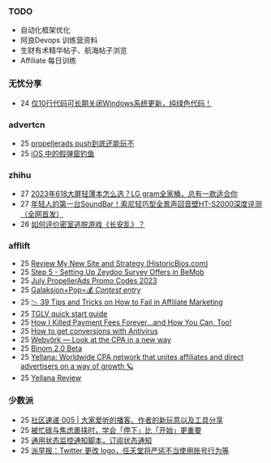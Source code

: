 ### TODO
-  自动化框架优化
-  阿良Devops 训练营资料
-  生财有术精华帖子、航海帖子浏览
-  Affiliate 每日训练

### 无忧分享
<!-- ruyo:START -->
-  24 [仅10行代码可长期关闭Windows系统更新，纯绿色代码！](https://51.ruyo.net/18440.html)<!-- ruyo:END -->

### advertcn
<!-- advertcn:START -->
-  25 [propellerads push到底还能玩不](https://www.advertcn.com/forum.php?mod=viewthread&tid=111337)
-  25 [iOS 中的假弹窗钓鱼](https://www.advertcn.com/forum.php?mod=viewthread&tid=111330)<!-- advertcn:END -->

### zhihu
<!-- zhihu:START -->
-  27 [2023年618大屏轻薄本怎么选？LG gram全家桶，总有一款适合你](http://zhuanlan.zhihu.com/p/632641888?utm_campaign=rss&utm_medium=rss&utm_source=rss&utm_content=title)
-  27 [年轻人的第一台SoundBar！索尼轻巧型全景声回音壁HT-S2000深度评测（全网首发）](http://zhuanlan.zhihu.com/p/630990296?utm_campaign=rss&utm_medium=rss&utm_source=rss&utm_content=title)
-  26 [如何评价密室逃脱游戏《长安乱》？](http://www.zhihu.com/question/563950552/answer/3045961312?utm_campaign=rss&utm_medium=rss&utm_source=rss&utm_content=title)<!-- zhihu:END -->

### afflift
<!-- afflift:START -->
-  25 [Review My New Site and Strategy &lpar;HistoricBios.com&rpar;](https://afflift.com/f/threads/review-my-new-site-and-strategy-historicbios-com.9378/)
-  25 [Step 5 - Setting Up Zeydoo Survey Offers in BeMob](https://afflift.com/f/threads/step-5-setting-up-zeydoo-survey-offers-in-bemob.7476/)
-  25 [July PropellerAds Promo Codes 2023](https://afflift.com/f/threads/july-propellerads-promo-codes-2023.11242/)
-  25 [Galaksion+Pop=💰 *Contest entry*](https://afflift.com/f/threads/galaksion-pop-%F0%9F%92%B0-contest-entry.11231/)
-  25 [📉 39 Tips and Tricks on How to Fail in Affiliate Marketing](https://afflift.com/f/threads/%F0%9F%93%89-39-tips-and-tricks-on-how-to-fail-in-affiliate-marketing.11341/)
-  25 [TGLV quick start guide](https://afflift.com/f/threads/tglv-quick-start-guide.11312/)
-  25 [How I Killed Payment Fees Forever…and How You Can, Too!](https://afflift.com/f/threads/how-i-killed-payment-fees-forever%E2%80%A6and-how-you-can-too.10749/)
-  25 [How to get conversions with Antivirus](https://afflift.com/f/threads/how-to-get-conversions-with-antivirus.11334/)
-  25 [Webvõrk — Look at the CPA in a new way](https://afflift.com/f/threads/webv%C3%B5rk-%E2%80%94-look-at-the-cpa-in-a-new-way.2820/)
-  25 [Binom 2.0 Beta](https://afflift.com/f/threads/binom-2-0-beta.11332/)
-  25 [Yellana: Worldwide CPA network that unites affiliates and direct advertisers on a way of growth 🪐](https://afflift.com/f/threads/yellana-worldwide-cpa-network-that-unites-affiliates-and-direct-advertisers-on-a-way-of-growth-%F0%9F%AA%90.10512/)
-  25 [Yellana Review](https://afflift.com/f/threads/yellana-review.11344/)<!-- afflift:END -->

### 少数派
<!-- sspai:START -->
-  25 [社区速递 005 | 大家爱听的播客、作者的新玩意以及工具分享](https://sspai.com/post/81445)
-  25 [被忙碌与焦虑裹挟时，学会「停下」比「开始」更重要](https://sspai.com/post/81257)
-  25 [通用状态监控通知脚本，订阅状态通知](https://sspai.com/post/81269)
-  25 [派早报：Twitter 更改 logo，任天堂将严惩不当使用账号行为等](https://sspai.com/post/81453)<!-- sspai:END -->
